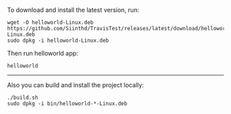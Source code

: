 To download and install the latest version, run:
```
wget -O helloworld-Linux.deb https://github.com/Siinthd/TravisTest/releases/latest/download/helloworld-Linux.deb
sudo dpkg -i helloworld-Linux.deb
```

Then run helloworld app:
```
helloworld
```

---------------
Also you can build and install the project locally:
```
./build.sh
sudo dpkg -i bin/helloworld-*-Linux.deb
```
